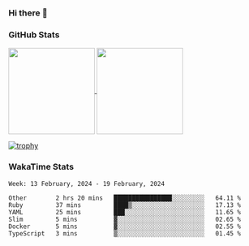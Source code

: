 ### Hi there 👋

### GitHub Stats

<a href="https://github.com/anuraghazra/github-readme-stats">
  <img align="center" height="170px" src="https://github-readme-stats.vercel.app/api/top-langs/?username=tksfjt1024&layout=compact&count_private=true&show_icons=true&show_icons=true&theme=graywhite" />
</a>
<a href="https://github.com/anuraghazra/github-readme-stats">
  <img align="center" height="170px" src="https://github-readme-stats.vercel.app/api?username=tksfjt1024&count_private=true&show_icons=true&show_icons=true&theme=graywhite" />
</a>

[![trophy](https://github-profile-trophy.vercel.app/?username=tksfjt1024)](https://github.com/ryo-ma/github-profile-trophy)

### WakaTime Stats

<!--START_SECTION:waka-->
```text
Week: 13 February, 2024 - 19 February, 2024

Other        2 hrs 20 mins   ████████████████░░░░░░░░░   64.11 % 
Ruby         37 mins         ████▒░░░░░░░░░░░░░░░░░░░░   17.13 % 
YAML         25 mins         ███░░░░░░░░░░░░░░░░░░░░░░   11.65 % 
Slim         5 mins          ▓░░░░░░░░░░░░░░░░░░░░░░░░   02.65 % 
Docker       5 mins          ▓░░░░░░░░░░░░░░░░░░░░░░░░   02.55 % 
TypeScript   3 mins          ▒░░░░░░░░░░░░░░░░░░░░░░░░   01.45 % 
```
<!--END_SECTION:waka-->
